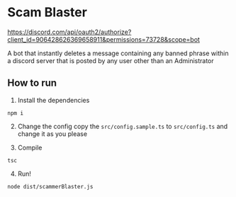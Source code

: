 # Scam Blaster

https://discord.com/api/oauth2/authorize?client_id=906428626369658911&permissions=73728&scope=bot

A bot that instantly deletes a message containing any banned phrase within a discord server that is posted by any user other than an Administrator

## How to run

1. Install the dependencies

```
npm i
```

2. Change the config
   copy the `src/config.sample.ts` to `src/config.ts` and change it as you please

3. Compile

```
tsc
```

4. Run!

```
node dist/scammerBlaster.js
```
